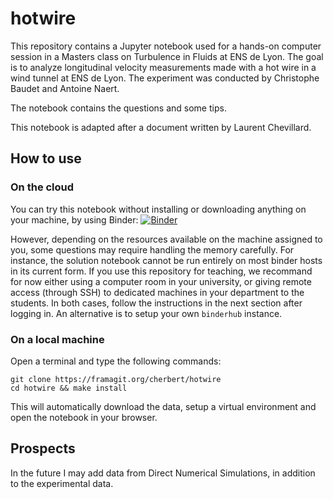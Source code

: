 # hotwire

This repository contains a Jupyter notebook used for a hands-on computer session in a Masters class on Turbulence in Fluids at ENS de Lyon.
The goal is to analyze longitudinal velocity measurements made with a hot wire in a wind tunnel at ENS de Lyon.
The experiment was conducted by Christophe Baudet and Antoine Naert.

The notebook contains the questions and some tips.

This notebook is adapted after a document written by Laurent Chevillard.

## How to use

### On the cloud

You can try this notebook without installing or downloading anything on your machine, by using Binder:
[![Binder](https://mybinder.org/badge_logo.svg)](https://mybinder.org/v2/git/https%3A%2F%2Fframagit.org%2Fcherbert%2Fhotwire/test)

However, depending on the resources available on the machine assigned to you, some questions may require handling the memory carefully.
For instance, the solution notebook cannot be run entirely on most binder hosts in its current form.
If you use this repository for teaching, we recommand for now either using a computer room in your university, or giving remote access (through SSH) to dedicated machines in your department to the students. In both cases, follow the instructions in the next section after logging in.
An alternative is to setup your own `binderhub` instance.

### On a local machine

Open a terminal and type the following commands:

```
git clone https://framagit.org/cherbert/hotwire
cd hotwire && make install
```

This will automatically download the data, setup a virtual environment and open the notebook in your browser.

## Prospects

In the future I may add data from Direct Numerical Simulations, in addition to the experimental data.
